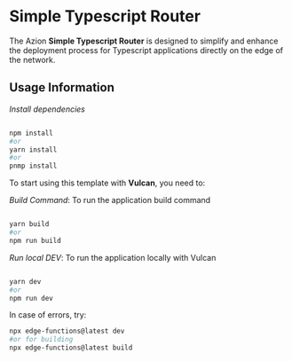 # Simple Typescript Router

The Azion **Simple Typescript Router** is designed to simplify and enhance the deployment process for Typescript applications directly on the edge of the network.

## Usage Information

_Install dependencies_

```bash

npm install
#or
yarn install
#or
pnmp install

```

To start using this template with **Vulcan**, you need to:

_Build Command_: To run the application build command

```bash

yarn build 
#or
npm run build

```

_Run local DEV_: To run the application locally with Vulcan

```bash

yarn dev 
#or 
npm run dev

```

In case of errors, try:
    
```bash
npx edge-functions@latest dev
#or for building
npx edge-functions@latest build
```
    